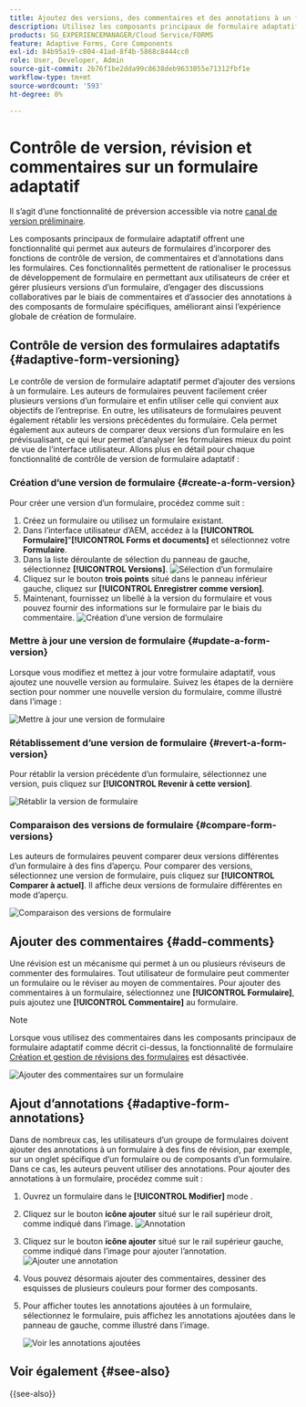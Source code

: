```yaml
---
title: Ajoutez des versions, des commentaires et des annotations à un formulaire.
description: Utilisez les composants principaux de formulaire adaptatif pour ajouter des commentaires, des annotations et des versions à un formulaire adaptatif.
products: SG_EXPERIENCEMANAGER/Cloud Service/FORMS
feature: Adaptive Forms, Core Components
exl-id: 84b95a19-c804-41ad-8f4b-5868c8444cc0
role: User, Developer, Admin
source-git-commit: 2b76f1be2dda99c8638deb9633055e71312fbf1e
workflow-type: tm+mt
source-wordcount: '593'
ht-degree: 0%

---
```


# Contrôle de version, révision et commentaires sur un formulaire adaptatif

<!--Before you can use versionings, comments, and annotations in an Adaptive Form, you must ensure you have [enabled Adaptive Form Core Components](
https://experienceleague.adobe.com/en/docs/experience-manager-cloud-service/content/forms/setup-configure-migrate/enable-adaptive-forms-core-components).-->

<!--Adaptive Form Core Components facilitates to add versionings, comments, and annotations to a form. These features helps form authors and users to enhance the form development process where they can create multiple versions of a form, collaborate and add their comments to a form, and add annotations to form components.-->

<span class="preview"> Il s’agit d’une fonctionnalité de préversion accessible via notre [canal de version préliminaire](https://experienceleague.adobe.com/fr/docs/experience-manager-cloud-service/content/release-notes/prerelease#new-features). </span>


Les composants principaux de formulaire adaptatif offrent une fonctionnalité qui permet aux auteurs de formulaires d’incorporer des fonctions de contrôle de version, de commentaires et d’annotations dans les formulaires. Ces fonctionnalités permettent de rationaliser le processus de développement de formulaire en permettant aux utilisateurs de créer et gérer plusieurs versions d’un formulaire, d’engager des discussions collaboratives par le biais de commentaires et d’associer des annotations à des composants de formulaire spécifiques, améliorant ainsi l’expérience globale de création de formulaire.


## Contrôle de version des formulaires adaptatifs {#adaptive-form-versioning}

Le contrôle de version de formulaire adaptatif permet d’ajouter des versions à un formulaire. Les auteurs de formulaires peuvent facilement créer plusieurs versions d’un formulaire et enfin utiliser celle qui convient aux objectifs de l’entreprise. En outre, les utilisateurs de formulaires peuvent également rétablir les versions précédentes du formulaire. Cela permet également aux auteurs de comparer deux versions d’un formulaire en les prévisualisant, ce qui leur permet d’analyser les formulaires mieux du point de vue de l’interface utilisateur. Allons plus en détail pour chaque fonctionnalité de contrôle de version de formulaire adaptatif :

### Création d’une version de formulaire {#create-a-form-version}

Pour créer une version d’un formulaire, procédez comme suit :

1. Créez un formulaire ou utilisez un formulaire existant.
1. Dans l’interface utilisateur d’AEM, accédez à la **[!UICONTROL Formulaire]**&quot;**[!UICONTROL Forms et documents]** et sélectionnez votre **Formulaire**.
1. Dans la liste déroulante de sélection du panneau de gauche, sélectionnez **[!UICONTROL Versions]**.
   ![Sélection d’un formulaire](select-a-form.png)
1. Cliquez sur le bouton **trois points** situé dans le panneau inférieur gauche, cliquez sur **[!UICONTROL Enregistrer comme version]**.
1. Maintenant, fournissez un libellé à la version du formulaire et vous pouvez fournir des informations sur le formulaire par le biais du commentaire.
   ![Création d’une version de formulaire](create-a-form-version.png)

### Mettre à jour une version de formulaire {#update-a-form-version}

Lorsque vous modifiez et mettez à jour votre formulaire adaptatif, vous ajoutez une nouvelle version au formulaire. Suivez les étapes de la dernière section pour nommer une nouvelle version du formulaire, comme illustré dans l’image :

![Mettre à jour une version de formulaire](update-a-form-version.png)

### Rétablissement d’une version de formulaire {#revert-a-form-version}

Pour rétablir la version précédente d’un formulaire, sélectionnez une version, puis cliquez sur **[!UICONTROL Revenir à cette version]**.

![Rétablir la version de formulaire](revert-form-version.png)

### Comparaison des versions de formulaire {#compare-form-versions}

Les auteurs de formulaires peuvent comparer deux versions différentes d’un formulaire à des fins d’aperçu. Pour comparer des versions, sélectionnez une version de formulaire, puis cliquez sur **[!UICONTROL Comparer à actuel]**. Il affiche deux versions de formulaire différentes en mode d’aperçu.

![Comparaison des versions de formulaire](compare-form-versions.png)

## Ajouter des commentaires {#add-comments}

Une révision est un mécanisme qui permet à un ou plusieurs réviseurs de commenter des formulaires. Tout utilisateur de formulaire peut commenter un formulaire ou le réviser au moyen de commentaires. Pour ajouter des commentaires à un formulaire, sélectionnez une **[!UICONTROL Formulaire]**, puis ajoutez une **[!UICONTROL Commentaire]** au formulaire.

>[!NOTE]
> Lorsque vous utilisez des commentaires dans les composants principaux de formulaire adaptatif comme décrit ci-dessus, la fonctionnalité de formulaire [Création et gestion de révisions des formulaires](/help/forms/create-reviews-forms.md) est désactivée.


![Ajouter des commentaires sur un formulaire](form-comments.png)

## Ajout d’annotations {#adaptive-form-annotations}

Dans de nombreux cas, les utilisateurs d’un groupe de formulaires doivent ajouter des annotations à un formulaire à des fins de révision, par exemple, sur un onglet spécifique d’un formulaire ou de composants d’un formulaire. Dans ce cas, les auteurs peuvent utiliser des annotations. Pour ajouter des annotations à un formulaire, procédez comme suit :

1. Ouvrez un formulaire dans le **[!UICONTROL Modifier]** mode .

1. Cliquez sur le bouton **icône ajouter** situé sur le rail supérieur droit, comme indiqué dans l’image.
   ![Annotation](annotation.png)

1. Cliquez sur le bouton **icône ajouter** situé sur le rail supérieur gauche, comme indiqué dans l’image pour ajouter l’annotation.
   ![Ajouter une annotation](add-annotation.png)

1. Vous pouvez désormais ajouter des commentaires, dessiner des esquisses de plusieurs couleurs pour former des composants.

1. Pour afficher toutes les annotations ajoutées à un formulaire, sélectionnez le formulaire, puis affichez les annotations ajoutées dans le panneau de gauche, comme illustré dans l’image.

   ![Voir les annotations ajoutées](see-annotations.png)

## Voir également {#see-also}

{{see-also}}
